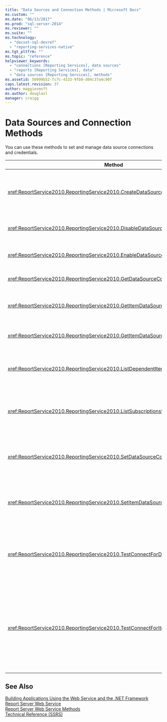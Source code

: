 ```yaml
---
title: "Data Sources and Connection Methods | Microsoft Docs"
ms.custom: ""
ms.date: "06/13/2017"
ms.prod: "sql-server-2014"
ms.reviewer: ""
ms.suite: ""
ms.technology: 
  - "docset-sql-devref"
  - "reporting-services-native"
ms.tgt_pltfrm: ""
ms.topic: "reference"
helpviewer_keywords: 
  - "connections [Reporting Services], data sources"
  - "reports [Reporting Services], data"
  - "data sources [Reporting Services], methods"
ms.assetid: 50999b52-fc7c-4333-9fb0-d04c37a4c90f
caps.latest.revision: 37
author: maggiesmsft
ms.author: douglasl
manager: craigg
---
```

# Data Sources and Connection Methods
  You can use these methods to set and manage data source connections and credentials.  
  
|Method|Action|  
|------------|------------|  
|<xref:ReportService2010.ReportingService2010.CreateDataSource%2A>|Creates a new data source in the report server database or SharePoint library.|  
|<xref:ReportService2010.ReportingService2010.DisableDataSource%2A>|Disables a data source that is enabled.|  
|<xref:ReportService2010.ReportingService2010.EnableDataSource%2A>|Enables a data source that is disabled.|  
|<xref:ReportService2010.ReportingService2010.GetDataSourceContents%2A>|Returns the contents of a data source.|  
|<xref:ReportService2010.ReportingService2010.GetItemDataSourcePrompts%2A>|Gets the data source prompts for a specified item.|  
|<xref:ReportService2010.ReportingService2010.GetItemDataSources%2A>|Returns the data sources for an item in the catalog.|  
|<xref:ReportService2010.ReportingService2010.ListDependentItems%2A>|Returns a list of catalog items that reference a specified catalog item.|  
|<xref:ReportService2010.ReportingService2010.ListSubscriptionsUsingDataSource%2A>|Returns a list of subscriptions that are associated with a given data source.|  
|<xref:ReportService2010.ReportingService2010.SetDataSourceContents%2A>|Sets the connection properties that are associated with a data source.|  
|<xref:ReportService2010.ReportingService2010.SetItemDataSources%2A>|Sets the data sources for an item in a report server database or SharePoint library.|  
|<xref:ReportService2010.ReportingService2010.TestConnectForDataSourceDefinition%2A>|Tests the connection for a data source. This method supports the direct testing of the data source.|  
|<xref:ReportService2010.ReportingService2010.TestConnectForItemDataSource%2A>|Tests the connection for a data source. This method supports the testing of published data sources that are used by reports or models and shared data sources.|  
  
## See Also  
 [Building Applications Using the Web Service and the .NET Framework](../net-framework/building-applications-using-the-web-service-and-the-net-framework.md)   
 [Report Server Web Service](../report-server-web-service.md)   
 [Report Server Web Service Methods](report-server-web-service-methods.md)   
 [Technical Reference &#40;SSRS&#41;](../../technical-reference-ssrs.md)  
  
  

